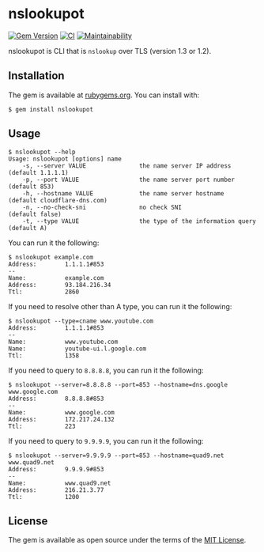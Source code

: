 # nslookupot

[![Gem Version](https://badge.fury.io/rb/nslookupot.svg)](https://badge.fury.io/rb/nslookupot)
[![CI](https://github.com/thekuwayama/nslookupot/workflows/CI/badge.svg)](https://github.com/thekuwayama/nslookupot/actions?workflow=CI)
[![Maintainability](https://api.codeclimate.com/v1/badges/5df9157757f5a0bf1623/maintainability)](https://codeclimate.com/github/thekuwayama/nslookupot/maintainability)

nslookupot is CLI that is `nslookup` over TLS (version 1.3 or 1.2).


## Installation

The gem is available at [rubygems.org](https://rubygems.org/gems/nslookupot). You can install with:

```sh-session
$ gem install nslookupot
```


## Usage

```sh-session
$ nslookupot --help
Usage: nslookupot [options] name
    -s, --server VALUE               the name server IP address        (default 1.1.1.1)
    -p, --port VALUE                 the name server port number       (default 853)
    -h, --hostname VALUE             the name server hostname          (default cloudflare-dns.com)
    -n, --no-check-sni               no check SNI                      (default false)
    -t, --type VALUE                 the type of the information query (default A)
```

You can run it the following:

```sh-session
$ nslookupot example.com
Address:        1.1.1.1#853
--
Name:           example.com
Address:        93.184.216.34
Ttl:            2860

```

If you need to resolve other than A type, you can run it the following:

```sh-session
$ nslookupot --type=cname www.youtube.com
Address:        1.1.1.1#853
--
Name:           www.youtube.com
Name:           youtube-ui.l.google.com
Ttl:            1358

```

If you need to query to `8.8.8.8`, you can run it the following:

```sh-session
$ nslookupot --server=8.8.8.8 --port=853 --hostname=dns.google www.google.com
Address:        8.8.8.8#853
--
Name:           www.google.com
Address:        172.217.24.132
Ttl:            223

```

If you need to query to `9.9.9.9`, you can run it the following:

```sh-session
$ nslookupot --server=9.9.9.9 --port=853 --hostname=quad9.net www.quad9.net
Address:        9.9.9.9#853
--
Name:           www.quad9.net
Address:        216.21.3.77
Ttl:            1200

```


## License

The gem is available as open source under the terms of the [MIT License](http://opensource.org/licenses/MIT).
